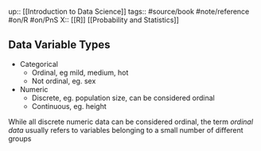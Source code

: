 up:: [[Introduction to Data Science]]
tags:: #source/book #note/reference #on/R #on/PnS
X:: [[R]] [[Probability and Statistics]]

## Data Variable Types

- Categorical
	- Ordinal, eg mild, medium, hot
	- Not ordinal, eg. sex
- Numeric
	- Discrete, eg. population size, can be considered ordinal
	- Continuous, eg. height

While all discrete numeric data can be considered ordinal, the term _ordinal data_ usually refers to variables belonging to a small number of different groups


